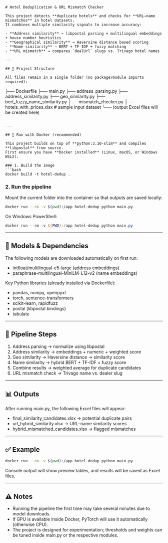 
```
# Hotel Deduplication & URL Mismatch Checker

This project detects **duplicate hotels** and checks for **URL–name mismatches** in hotel datasets.  
It combines multiple similarity signals to increase accuracy:

- **Address similarity** → libpostal parsing + multilingual embeddings + house number heuristics  
- **Geographical similarity** → Haversine distance based scoring  
- **Name similarity** → BERT + TF-IDF + fuzzy matching  
- **URL mismatch** → compares `dealUrl` slugs vs. Trivago hotel names  

---

## 📂 Project Structure

All files remain in a single folder (no package/module imports required):

```


├── Dockerfile 
├── main.py
├── address_parsing.py
├── address_similarity.py
├── geo_similarity.py
├── bert_fuzzy_name_similarity.py
├── mismatch_checker.py
├── hotels_with_prices.xlsx   # sample input dataset
└── (output Excel files will be created here)


````

---

## 🐳 Run with Docker (recommended)

This project builds on top of **python:3.10-slim** and compiles **libpostal** from source.  
First ensure you have **Docker installed** (Linux, macOS, or Windows WSL2).

### 1. Build the image
```bash
docker build -t hotel-dedup .
````

### 2. Run the pipeline

Mount the current folder into the container so that outputs are saved locally:

```bash
docker run --rm -v $(pwd):/app hotel-dedup python main.py
```

On Windows PowerShell:

```powershell
docker run --rm -v ${PWD}:/app hotel-dedup python main.py
```

---

## 🧠 Models & Dependencies

The following models are downloaded automatically on first run:

* intfloat/multilingual-e5-large (address embeddings)
* paraphrase-multilingual-MiniLM-L12-v2 (name embeddings)

Key Python libraries (already installed via Dockerfile):

* pandas, numpy, openpyxl
* torch, sentence-transformers
* scikit-learn, rapidfuzz
* postal (libpostal bindings)
* tabulate

---

## 🚀 Pipeline Steps

1. Address parsing → normalize using libpostal
2. Address similarity → embeddings + numeric + weighted score
3. Geo similarity → Haversine distance → similarity score
4. Name similarity → hybrid BERT + TF-IDF + fuzzy score
5. Combine results → weighted average for duplicate candidates
6. URL mismatch check → Trivago name vs. dealer slug

---

## 📊 Outputs

After running main.py, the following Excel files will appear:

* final_similarity_candidates.xlsx → potential duplicate pairs
* url_hybrid_similarity.xlsx → URL–name similarity scores
* hybrid_mismatched_candidates.xlsx → flagged mismatches

---

## ✅ Example

```bash
docker run --rm -v $(pwd):/app hotel-dedup python main.py
```

Console output will show preview tables, and results will be saved as Excel files.

---

## ⚠️ Notes

* Running the pipeline the first time may take several minutes due to model downloads.
* If GPU is available inside Docker, PyTorch will use it automatically (otherwise CPU).
* The project is designed for experimentation; thresholds and weights can be tuned inside main.py or the respective modules.

```


